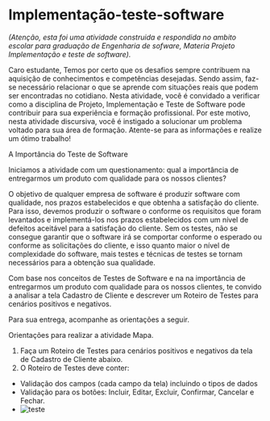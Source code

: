 # Implementação-teste-software

_(Atenção, esta foi uma atividade construida e respondida no ambito escolar para graduação de Engenharia de sofware, Materia Projeto Implementação e teste de software)._

Caro estudante,
Temos por certo que os desafios sempre contribuem na aquisição de conhecimentos e competências desejadas. Sendo assim, faz-se necessário relacionar o que se aprende com situações reais que podem ser encontradas no cotidiano.
Nesta atividade, você é convidado a verificar como a disciplina de Projeto, Implementação e Teste de Software pode contribuir para sua experiência e formação profissional. Por este motivo, nesta atividade discursiva, você é instigado a solucionar um problema voltado para sua área de formação.
Atente-se para as informações e realize um ótimo trabalho!

A Importância do Teste de Software

Iniciamos a atividade com um questionamento: qual a importância de entregarmos um produto com qualidade para os nossos clientes? 

O objetivo de qualquer empresa de software é produzir software com qualidade, nos prazos estabelecidos e que obtenha a satisfação do cliente. Para isso, devemos produzir o software o conforme os requisitos que foram levantados e implementá-los nos prazos estabelecidos com um nível de defeitos aceitável para a satisfação do cliente. Sem os testes, não se consegue garantir que o software irá se comportar conforme o esperado ou conforme as solicitações do cliente, e isso quanto maior o nível de complexidade do software, mais testes e técnicas de testes se tornam necessários para a obtenção  sua qualidade. 

Com base nos conceitos de Testes de Software e na na importância de entregarmos um produto com qualidade para os nossos clientes, te convido a analisar a tela Cadastro de Cliente e descrever um Roteiro de Testes para cenários positivos e negativos.

Para sua entrega, acompanhe as orientações a seguir.

Orientações para realizar a atividade Mapa.

1. Faça  um Roteiro de Testes para cenários positivos e negativos da tela de Cadastro de Cliente abaixo.
2. O Roteiro de Testes deve conter:

- Validação dos campos (cada campo da tela) incluindo o tipos de dados
- Validação para os botões: Incluir, Editar, Excluir, Confirmar, Cancelar e Fechar.
- 
  ![teste](https://github.com/Millyanasg/implementa-o-teste-software/assets/104023907/e028a8f9-5c18-4f9e-9f0a-e50de93ae49b)
